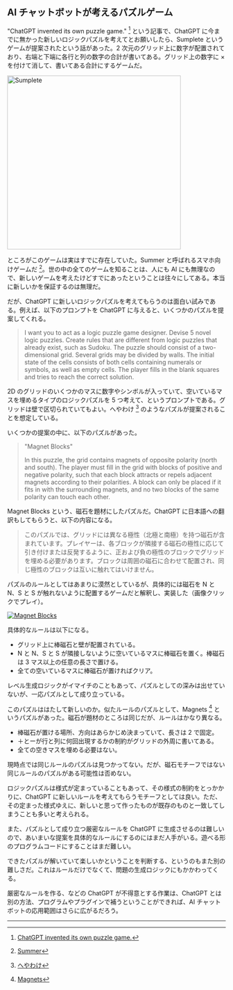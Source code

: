 ## AI チャットボットが考えるパズルゲーム

"ChatGPT invented its own puzzle game." [^1] という記事で、ChatGPT に今までに無かった新しいロジックパズルを考えてとお願いしたら、Sumplete というゲームが提案されたという話があった。2 次元のグリッド上に数字が配置されており、右端と下端に各行と列の数字の合計が書いてある。グリッド上の数字に × を付けて消して、書いてある合計にするゲームだ。

<img src="https://substackcdn.com/image/fetch/w_1456,c_limit,f_webp,q_auto:good,fl_progressive:steep/https%3A%2F%2Fsubstack-post-media.s3.amazonaws.com%2Fpublic%2Fimages%2Fdd3b6e61-fb2a-4f7f-a575-97fbbffb5008_1194x1482.png" alt="Sumplete" width="400"/>

ところがこのゲームは実はすでに存在していた。Summer と呼ばれるスマホ向けゲームだ [^2]。世の中の全てのゲームを知ることは、人にも AI にも無理なので、新しいゲームを考えたけどすでにあったということは往々にしてある。本当に新しいかを保証するのは無理だ。

だが、ChatGPT に新しいロジックパズルを考えてもらうのは面白い試みである。例えば、以下のプロンプトを ChatGPT に与えると、いくつかのパズルを提案してくれる。

> I want you to act as a logic puzzle game designer. Devise 5 novel logic puzzles. Create rules that are different from logic puzzles that already exist, such as Sudoku. The puzzle should consist of a two-dimensional grid. Several grids may be divided by walls. The initial state of the cells consists of both cells containing numerals or symbols, as well as empty cells. The player fills in the blank squares and tries to reach the correct solution.

2D のグリッドのいくつかのマスに数字やシンボルが入っていて、空いているマスを埋めるタイプのロジックパズルを 5 つ考えて、というプロンプトである。グリッドは壁で区切られていてもよい。へやわけ [^3] のようなパズルが提案されることを想定している。

いくつかの提案の中に、以下のパズルがあった。

> "Magnet Blocks"
>
> In this puzzle, the grid contains magnets of opposite polarity (north and south). The player must fill in the grid with blocks of positive and negative polarity, such that each block attracts or repels adjacent magnets according to their polarities. A block can only be placed if it fits in with the surrounding magnets, and no two blocks of the same polarity can touch each other.

Magnet Blocks という、磁石を題材にしたパズルだ。ChatGPT に日本語への翻訳もしてもらうと、以下の内容になる。

> このパズルでは、グリッドには異なる極性（北極と南極）を持つ磁石が含まれています。プレイヤーは、各ブロックが隣接する磁石の極性に応じて引き付けまたは反発するように、正および負の極性のブロックでグリッドを埋める必要があります。ブロックは周囲の磁石に合わせて配置され、同じ極性のブロックは互いに触れてはいけません。

パズルのルールとしてはあまりに漠然としているが、具体的には磁石を N と N、S と S が触れないように配置するゲームだと解釈し、実装した（画像クリックでプレイ）。

[![Magnet Blocks](https://raw.githubusercontent.com/abagames/crisp-game-lib-11-games/main/docs/magnetblocks/screenshot.gif)](https://abagames.github.io/crisp-game-lib-11-games/?magnetblocks)

具体的なルールは以下になる。

- グリッド上に棒磁石と壁が配置されている。
- N と N、S と S が隣接しないように空いているマスに棒磁石を置く。棒磁石は 3 マス以上の任意の長さで置ける。
- 全ての空いているマスに棒磁石が置ければクリア。

レベル生成ロジックがイマイチのこともあって、パズルとしての深みは出せていないが、一応パズルとして成り立っている。

このパズルははたして新しいのか。似たルールのパズルとして、Magnets [^4] というパズルがあった。磁石が題材のところは同じだが、ルールはかなり異なる。

- 棒磁石が置ける場所、方向はあらかじめ決まっていて、長さは 2 で固定。
- ＋とーが行と列に何回出現するかの制約がグリッドの外周に書いてある。
- 全ての空きマスを埋める必要はない。

現時点では同じルールのパズルは見つかってない。だが、磁石モチーフではない同じルールのパズルがある可能性は否めない。

ロジックパズルは様式が定まっていることもあって、その様式の制約をとっかかりに、ChatGPT に新しいルールを考えてもらうモチーフとしては良い。ただ、その定まった様式ゆえに、新しいと思って作ったものが既存のものと一致してしまうことも多いと考えられる。

また、パズルとして成り立つ厳密なルールを ChatGPT に生成させるのは難しいので、あいまいな提案を具体的なルールにするのにはまだ人手がいる。遊べる形のプログラムコードにすることはまだ難しい。

できたパズルが解いていて楽しいかということを判断する、というのもまた別の難しさだ。これはルールだけでなくて、問題の生成ロジックにもかかわってくる。

厳密なルールを作る、などの ChatGPT が不得意とする作業は、ChatGPT とは別の方法、プログラムやプラグインで補うということができれば、AI チャットボットの応用範囲はさらに広がるだろう。

---

[^1]: [ChatGPT invented its own puzzle game.](https://puzzledpenguin.substack.com/p/chatgpt-invented-its-own-puzzle-game)
[^2]: [Summer](https://web.archive.org/web/20230726112930/https://play.google.com/store/apps/details?id=com.rohitpailwangames.summerpro)
[^3]: [へやわけ](https://www.nikoli.co.jp/ja/puzzles/heyawake/)
[^4]: [Magnets](https://www.chiark.greenend.org.uk/~sgtatham/puzzles/js/magnets.html)
